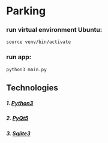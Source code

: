 # Parking

### run virtual environment Ubuntu:

```shell
source venv/bin/activate
```
### run app:

```shell
python3 main.py
```
## Technologies

##### 1. [Python3](https://docs.python.org/3.3/)
##### 2. [PyQt5](https://pypi.org/project/PyQt5/)
##### 3. [Sqlite3](https://www.sqlite.org/index.html)


